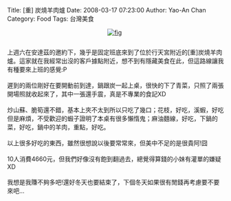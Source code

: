 Title: [重] 炭燒羊肉爐
Date: 2008-03-17 07:23:00
Author: Yao-An Chan
Category: Food 
Tags: 台灣美食


<div class='post'>
<div style="margin: 0px auto 10px; text-align: center;"><a href="http://4.bp.blogspot.com/_mvtDPM7iODU/R95-2LRfE_I/AAAAAAAAAHY/OgZbEUKTyr4/s1600-h/DSC00219.JPG"><img alt="fig" border="0" id="BLOGGER_PHOTO_ID_" src="http://4.bp.blogspot.com/_mvtDPM7iODU/R95-2LRfE_I/AAAAAAAAAHY/OgZbEUKTyr4/s400/DSC00219.JPG" /></a>&nbsp;</div><br />上週六在安達茲的邀約下，幾乎是固定班底來到了位於行天宮附近的[重]炭燒羊肉爐。這家就在我經常出沒的客戶據點附近，想不到有隱藏美食在此，但這路線讓我有種要來上班的感覺:P<br /><br />遲到的兩位剛好在要開動前到達，鍋跟炭一起上桌，很快的下了青菜，只照了兩張開場照就收起來了，其中一張還手震，真是不專業的食記XD<br /><br />炒山蘇、脆筍還不錯，基本上夾不太到所以只吃了幾口；花枝，好吃，溪蝦，好吃但是麻煩，不受歡迎的蝦子證明了本桌有很多懶惰鬼；麻油麵線，好吃，下鍋的菜，好吃，鍋中的羊肉，重點，好吃。<br /><br />以上很多好吃的東西，雖然很想說以後要常常來，但美中不足的是很貴阿!囧<br /><br />10人消費4660元，但我們好像沒有飽到翻過去，總覺得算錢的小妹有灌單的嫌疑XD <br /><br />我想是我賺不夠多吧!還好冬天也要結束了，下個冬天如果很有閒錢再考慮要不要來吧...</div>
